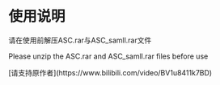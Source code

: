 # 使用说明
<p>请在使用前解压ASC.rar与ASC_samll.rar文件<p>
<p>Please unzip the ASC.rar and ASC_samll.rar files before use<p>
[请支持原作者](https://www.bilibili.com/video/BV1u8411k7BD)

